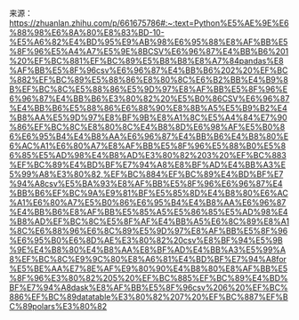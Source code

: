 来源：https://zhuanlan.zhihu.com/p/661675786#:~:text=Python%E5%AE%9E%E6%88%98%E6%8A%80%E8%83%BD-10-%E5%A6%82%E4%BD%95%E9%AB%98%E6%95%88%E8%AF%BB%E5%8F%96%E5%A4%A7%E5%9E%8BCSV%E6%96%87%E4%BB%B6%201%20%EF%BC%881%EF%BC%89%E5%B8%B8%E8%A7%84pandas%E8%AF%BB%E5%8F%96csv%E6%96%87%E4%BB%B6%202%20%EF%BC%882%EF%BC%89%E5%88%86%E8%80%8C%E6%B2%BB%E4%B9%8B%EF%BC%8C%E5%88%86%E5%9D%97%E8%AF%BB%E5%8F%96%E6%96%87%E4%BB%B6%E3%80%82%20%E5%B0%86CSV%E6%96%87%E4%BB%B6%E5%88%86%E6%88%90%E8%8B%A5%E5%B9%B2%E4%B8%AA%E5%9D%97%E8%BF%9B%E8%A1%8C%E5%A4%84%E7%90%86%EF%BC%8C%E8%80%8C%E4%B8%8D%E6%98%AF%E5%B0%86%E6%95%B4%E4%B8%AA%E6%96%87%E4%BB%B6%E4%B8%80%E6%AC%A1%E6%80%A7%E8%AF%BB%E5%8F%96%E5%88%B0%E5%86%85%E5%AD%98%E4%B8%AD%E3%80%82%203%20%EF%BC%883%EF%BC%89%E4%BD%BF%E7%94%A8%E8%BF%AD%E4%BB%A3%E5%99%A8%E3%80%82,%EF%BC%884%EF%BC%89%E4%BD%BF%E7%94%A8csv%E5%BA%93%E8%AF%BB%E5%8F%96%E6%96%87%E4%BB%B6%EF%BC%9A%E9%81%BF%E5%85%8D%E4%B8%80%E6%AC%A1%E6%80%A7%E5%B0%86%E6%95%B4%E4%B8%AA%E6%96%87%E4%BB%B6%E8%AF%BB%E5%85%A5%E5%86%85%E5%AD%98%E4%B8%AD%EF%BC%8C%E5%8F%AF%E4%BB%A5%E6%8C%89%E8%A1%8C%E6%88%96%E6%8C%89%E5%9D%97%E8%AF%BB%E5%8F%96%E6%95%B0%E6%8D%AE%E3%80%82%20csv%E8%BF%94%E5%9B%9E%E4%B8%80%E4%B8%AA%E8%BF%AD%E4%BB%A3%E5%99%A8%EF%BC%8C%E9%9C%80%E8%A6%81%E4%BD%BF%E7%94%A8for%E5%BE%AA%E7%8E%AF%E9%80%90%E4%B8%80%E8%AF%BB%E5%8F%96%E3%80%82%205%20%EF%BC%885%EF%BC%89%E4%BD%BF%E7%94%A8dask%E8%AF%BB%E5%8F%96csv%206%20%EF%BC%886%EF%BC%89datatable%E3%80%82%207%20%EF%BC%887%EF%BC%89polars%E3%80%82

